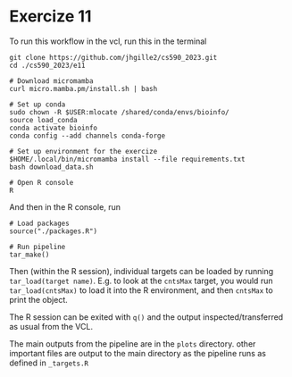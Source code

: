 # Exercize 11

To run this workflow in the vcl, run this in the terminal

```
git clone https://github.com/jhgille2/cs590_2023.git
cd ./cs590_2023/e11

# Download micromamba
curl micro.mamba.pm/install.sh | bash

# Set up conda
sudo chown -R $USER:mlocate /shared/conda/envs/bioinfo/
source load_conda
conda activate bioinfo
conda config --add channels conda-forge

# Set up environment for the exercize
$HOME/.local/bin/micromamba install --file requirements.txt
bash download_data.sh

# Open R console
R
```

And then in the R console, run
```
# Load packages
source("./packages.R")

# Run pipeline
tar_make()
```

Then (within the R session), individual targets can be loaded by running `tar_load(target name)`. E.g. to look at the `cntsMax` target, you would run `tar_load(cntsMax)` to load it into the R environment, and then `cntsMax` to print the object.

The R session can be exited with `q()` and the output inspected/transferred as usual from the VCL.  

 The main outputs from the pipeline are in the `plots` directory. other important files are output to the main directory as the pipeline runs as defined in `_targets.R`
